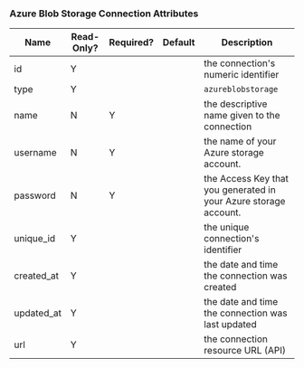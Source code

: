 ### Azure Blob Storage Connection Attributes

|Name|Read-Only?|Required?|Default|Description|
|----|---------|---------|-------|-----------|
|id|Y| | |the connection's numeric identifier
|type|Y| | |`azureblobstorage`
|name|N|Y| |the descriptive name given to the connection
|username|N|Y| |the name of your Azure storage account.
|password|N|Y| |the Access Key that you generated in your Azure storage account.
|unique_id|Y| | |the unique connection's identifier
|created_at|Y| | |the date and time the connection was created
|updated_at|Y| | |the date and time the connection was last updated
|url|Y| | |the connection resource URL (API)
